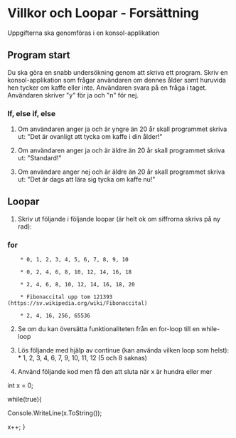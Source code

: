 # Villkor och Loopar - Forsättning

Uppgifterna ska genomföras i en konsol-applikation

## Program start

Du ska göra en snabb undersökning genom att skriva ett program. 
Skriv en konsol-applikation som frågar användaren om dennes ålder samt huruvida 
hen tycker om kaffe eller inte.
Användaren svara på en fråga i taget. Användaren skriver "y" för ja och "n" för nej. 

### If, else if, else

1. Om användaren anger ja och är yngre än 20 år skall programmet skriva ut: 
"Det är ovanligt att tycka om kaffe i din ålder!"

2. Om användaren anger ja och är äldre än 20 år skall programmet skriva ut:
"Standard!"

3. Om användare anger nej och är äldre än 20 år skall programmet skriva ut:
"Det är dags att lära sig tycka om kaffe nu!"

## Loopar

1. Skriv ut följande i följande loopar (är helt ok om siffrorna skrivs på ny rad):

### for

		* 0, 1, 2, 3, 4, 5, 6, 7, 8, 9, 10

		* 0, 2, 4, 6, 8, 10, 12, 14, 16, 18

		* 2, 4, 6, 8, 10, 12, 14, 16, 18, 20

		* Fibonaccital upp tom 121393 (https://sv.wikipedia.org/wiki/Fibonaccital)

		* 2, 4, 16, 256, 65536

2. Se om du kan översätta funktionaliteten från en for-loop till en while-loop

3. Lös följande med hjälp av continue (kan använda vilken loop som helst):
		* 1, 2, 3, 4, 6, 7, 9, 10, 11, 12 (5 och 8 saknas)

4. Använd följande kod men få den att sluta när x är hundra eller mer

int x = 0;

while(true){

Console.WriteLine(x.ToString());

x++;
}

